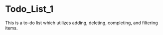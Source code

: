 # Todo_List_1
This is a to-do list which utilizes adding, deleting, completing, and filtering items.
